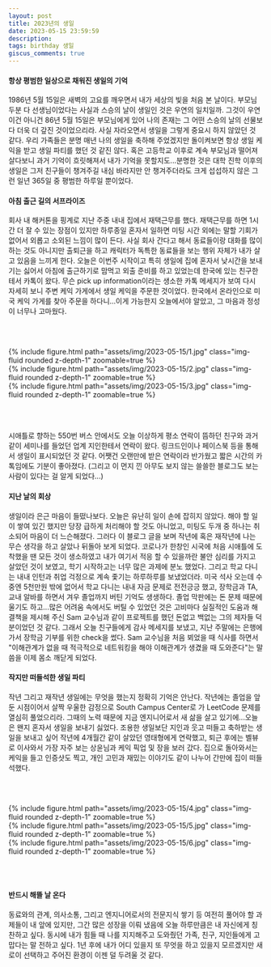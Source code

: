 ```yaml
---
layout: post
title: 2023년의 생일
date: 2023-05-15 23:59:59
description:  
tags: birthday 생일 
giscus_comments: true
---
```


#### 항상 평범한 일상으로 채워진 생일의 기억
1986년 5월 15일은 새벽의 고요를 깨우면서 내가 세상의 빛을 처음 본 날이다. 부모님 두분 다 선생님이었다는 사실과 스승의 날이 생일인 것은 우연의 일치일까. 그것이 우연이건 아니건 86년 5월 15일은 부모님에게 있어 나의 존재는 그 어떤 스승의 날의 선물보다 더욱 더 갚진 것이었으리라. 사실 자라오면서 생일을 그렇게 중요시 하지 않았던 것 같다. 우리 가족들은 분명 매년 나의 생일을 축하해 주었겠지만 돌이켜보면 항상 생일 케익을 받고 생일 파티를 했던 것 같진 않다. 혹은 고등학교 이후로 계속 부모님과 떨어져 살다보니 과거 기억이 흐릿해져서 내가 기억을 못할지도...분명한 것은 대학 진학 이후의 생일은 그저 친구들이 챙겨주길 내심 바라지만 안 챙겨주더라도 크게 섭섭하지 않은 그런 일년 365일 중 평범한 하루일 뿐이었다.


#### 아침 출근 길의 서프라이즈
회사 내 해커톤을 핑계로 지난 주중 내내 집에서 재택근무를 했다. 재택근무를 하면 1시간 더 잘 수 있는 장점이 있지만 하루종일 혼자서 일하면 미팅 시간 외에는 말할 기회가 없어서 외롭고 소외된 느낌이 많이 든다. 사실 회사 간다고 해서 동료들이랑 대화를 많이 하는 것도 아니지만 출퇴근을 하고 캐릭터가 독특한 동료들을 보는 행위 자체가 내가 살고 있음을 느끼게 한다. 오늘은 이번주 시작이고 특히 생일에 집에 혼자서 낮시간을 보내기는 싫어서 아침에 출근하기로 맘먹고 외출 준비를 하고 있었는데 한국에 있는 친구한테서 카톡이 왔다. 무슨 pick up information이라는 생소한 카톡 메세지가 보여 다시 자세히 보니 주변 케익 가게에서 생일 케익을 주문한 것이었다. 한국에서 온라인으로 미국 케익 가게를 찾아 주문을 하다니...이게 가능한지 오늘에서야 알았고, 그 마음과 정성이 너무나 고마웠다.

<br><br>

<div class="row mt-3">
    <div class="col-sm mt-3 mt-md-0">
        {% include figure.html path="assets/img/2023-05-15/1.jpg" class="img-fluid rounded z-depth-1" zoomable=true %}
    </div>
    <div class="col-sm mt-3 mt-md-0">
        {% include figure.html path="assets/img/2023-05-15/2.jpg" class="img-fluid rounded z-depth-1" zoomable=true %}
    </div>
    <div class="col-sm mt-3 mt-md-0">
        {% include figure.html path="assets/img/2023-05-15/3.jpg" class="img-fluid rounded z-depth-1" zoomable=true %}
    </div>
</div>

<br><br>


시애틀로 향하는 550번 버스 안에서도 오늘 이상하게 평소 연락이 뜸하던 친구와 과거 같이 세미나를 들었던 업계 지인한테서 연락이 왔다. 링크드인이나 페이스북 등을 통해서 생일이 표시되었던 것 같다. 어쨋건 오랜만에 받은 연락이라 반가웠고 짧은 시간의 카톡임에도 기분이 좋아졌다. (그리고 이 먼지 낀 아무도 보지 않는 쓸쓸한 블로그도 보는 사람이 있다는 걸 알게 되었다...)


#### 지난 날의 회상
생일이라 은근 마음이 들떴나보다. 오늘은 유난히 일이 손에 잡히지 않았다. 해야 할 일이 쌓여 있긴 했지만 당장 급하게 처리해야 할 것도 아니었고, 미팅도 두개 중 하나는 취소되어 마음이 더 느슨해졌다. 그러다 이 블로그 글을 보며 작년에 혹은 재작년에 나는 무슨 생각을 하고 살았나 뒤돌아 보게 되었다. 코로나가 한창인 시국에 처음 시애틀에 도착했을 땐 모든 것이 생소하였고 내가 여기서 적응 할 수 있을까란 불안 심리를 가지고 살았던 것이 보였고, 학기 시작하고는 너무 많은 과제에 분노 했었다. 그리고 학교 다니는 내내 인턴과 취업 걱정으로 계속 좇기는 하루하루를 보냈었더라. 미국 석사 오는데 수중엔 5천만원 밖에 없어서 학교 다니는 내내 자금 문제로 전전긍긍 했고, 장학금과 TA, 교내 알바를 하면서 겨우 졸업까지 버틴 기억도 생생하다. 졸업 막판에는 돈 문제 때문에 울기도 하고...많은 어려움 속에서도 버틸 수 있었던 것은 고비마다 실질적인 도움과 해결책을 제시해 주신 Sam 교수님과 같이 프로젝트를 했던 돈없고 백없는 그의 제자들 덕분이었던 것 같다. 그래서 오늘 친구들에게 감사 메세지를 보냈고, 지난 주말에는 은행에 가서 장학금 기부를 위한 check을 썼다. Sam 교수님을 처음 뵈었을 때 식사를 하면서 "이해관계가 없을 때 적극적으로 네트워킹을 해야 이해관계가 생겼을 때 도와준다"는 말씀을 이제 몸소 깨닫게 되었다.


#### 작지만 떠들석한 생일 파티
작년 그리고 재작년 생일에는 무엇을 했는지 정확히 기억은 안난다. 작년에는 졸업을 앞둔 시점이어서 살짝 우울한 감정으로 South Campus Center로 가 LeetCode 문제를 열심히 풀었으리라. 그때의 노력 때문에 지금 엔지니어로서 새 삶을 살고 있기에...오늘은 왠지 혼자서 생일을 보내기 싫었다. 조용한 생일보단 지인과 웃고 떠들고 축하받는 생일을 보내고 싶어 작년에 4개월간 같이 살았던 영태형에게 연락했고, 퇴근 후에는 벨뷰로 이사와서 가장 자주 보는 상윤님과 케익 픽업 및 장을 보러 갔다. 집으로 돌아와서는 케익을 들고 인증샷도 찍고, 개인 고민과 재밌는 이야기도 같이 나누어 간만에 집이 떠들석했다.

<br><br>

<div class="row mt-3">
    <div class="col-sm mt-3 mt-md-0">
        {% include figure.html path="assets/img/2023-05-15/4.jpg" class="img-fluid rounded z-depth-1" zoomable=true %}
    </div>
    <div class="col-sm mt-3 mt-md-0">
        {% include figure.html path="assets/img/2023-05-15/5.jpg" class="img-fluid rounded z-depth-1" zoomable=true %}
    </div>
    <div class="col-sm mt-3 mt-md-0">
        {% include figure.html path="assets/img/2023-05-15/6.jpg" class="img-fluid rounded z-depth-1" zoomable=true %}
    </div>
</div>

<br><br>


#### 반드시 해뜰 날 온다
동료와의 관계, 의사소통, 그리고 엔지니어로서의 전문지식 쌓기 등 여전히 풀어야 할 과제들이 내 앞에 있지만, 그간 많은 성장을 이뤄 냈음에 오늘 하루만큼은 내 자신에게 칭찬하고 싶다. 동시에 내가 힘들 때 나를 지지해주고 도와줬던 가족, 친구, 지인들에게 고맙다는 말 전하고 싶다. 1년 후에 내가 어디 있을지 또 무엇을 하고 있을지 모르겠지만 새로이 선택하고 주어진 환경이 이젠 덜 두려울 것 같다.
